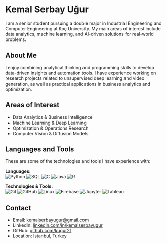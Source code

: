 # Kemal Serbay Uğur

I am a senior student pursuing a double major in Industrial Engineering and Computer Engineering at Koç University. My main areas of interest include data analytics, machine learning, and AI-driven solutions for real-world problems.

## About Me

I enjoy combining analytical thinking and programming skills to develop data-driven insights and automation tools. I have experience working on research projects related to unsupervised deep learning and video generation, as well as practical applications in business analytics and optimization.

## Areas of Interest

- Data Analytics & Business Intelligence
- Machine Learning & Deep Learning
- Optimization & Operations Research
- Computer Vision & Diffusion Models

## Languages and Tools
These are some of the technologies and tools I have experience with:

**Languages:**  
![Python](https://img.shields.io/badge/Python-3776AB?style=flat&logo=python&logoColor=white)
![SQL](https://img.shields.io/badge/SQL-4479A1?style=flat&logo=mysql&logoColor=white)
![C](https://img.shields.io/badge/C-00599C?style=flat&logo=c&logoColor=white)
![Java](https://img.shields.io/badge/Java-007396?style=flat&logo=java&logoColor=white)
![R](https://img.shields.io/badge/R-276DC3?style=flat&logo=r&logoColor=white)

**Technologies & Tools:**  
![Git](https://img.shields.io/badge/Git-F05032?style=flat&logo=git&logoColor=white)
![GitHub](https://img.shields.io/badge/GitHub-181717?style=flat&logo=github&logoColor=white)
![Linux](https://img.shields.io/badge/Linux-FCC624?style=flat&logo=linux&logoColor=black)
![Firebase](https://img.shields.io/badge/Firebase-FFCA28?style=flat&logo=firebase&logoColor=black)
![Jupyter](https://img.shields.io/badge/Jupyter-F37626?style=flat&logo=jupyter&logoColor=white)
![Tableau](https://img.shields.io/badge/Tableau-E97627?style=flat&logo=tableau&logoColor=white)

## Contact

- Email: kemalserbayugur@gmail.com  
- LinkedIn: [linkedin.com/in/kemalserbayugur](https://www.linkedin.com/in/kemalserbayugur/)  
- GitHub: [github.com/kugur21](https://github.com/kugur21)  
- Location: Istanbul, Turkey

